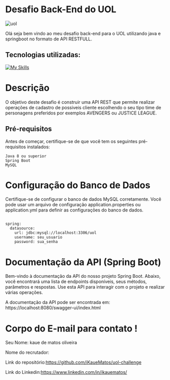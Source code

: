 # Desafio Back-End do UOL

![uol](https://gkpb.com.br/wp-content/uploads/2021/04/novo-logo-uol-2021-fundo-preto.jpg)

Olá seja bem vindo ao meu desafio back-end para o UOL utilizando java e springboot no formato de API RESTFULL.

## Tecnologias utilizadas:
[![My Skills](https://skillicons.dev/icons?i=java,spring,aws)](https://skillicons.dev)

# Descrição

O objetivo deste desafio é construir uma API REST que permite realizar operações de cadastro de possiveis cliente escolhendo o seu tipo time de personagens preferidos por exemplos AVENGERS ou JUSTICE LEAGUE.

## Pré-requisitos

Antes de começar, certifique-se de que você tem os seguintes pré-requisitos instalados:

    Java 8 ou superior
    Spring Boot
    MySQL

# Configuração do Banco de Dados

Certifique-se de configurar o banco de dados MySQL corretamente. Você pode usar um arquivo de configuração application.properties ou application.yml para definir as configurações do banco de dados.

```

spring:
  datasource:
    url: jdbc:mysql://localhost:3306/uol
    username: seu_usuario
    password: sua_senha

```

# Documentação da API (Spring Boot)

Bem-vindo à documentação da API do nosso projeto Spring Boot. Abaixo, você encontrará uma lista de endpoints disponíveis, seus métodos, parâmetros e respostas. Use esta API para interagir com o projeto e realizar várias operações.

A documentação da API pode ser encontrada em: https://localhost:8080/swagger-ui/index.html


# Corpo do E-mail para contato !

Seu Nome: kaue de matos oliveira

Nome do recrutador:

Link do repositório:https://github.com/iKaueMatos/uol-challenge

Link do Linkedin:https://www.linkedin.com/in/ikauematos/

